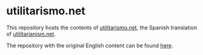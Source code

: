 # utilitarismo.net

This repository hosts the contents of
[utilitarismo.net](https://utilitarismo.net), the Spanish translation of
[utilitarianism.net](https://utilitarismo.net).

The repository with the original English content can be found
[here](https://github.com/whyboris/utilitarianism.net).
